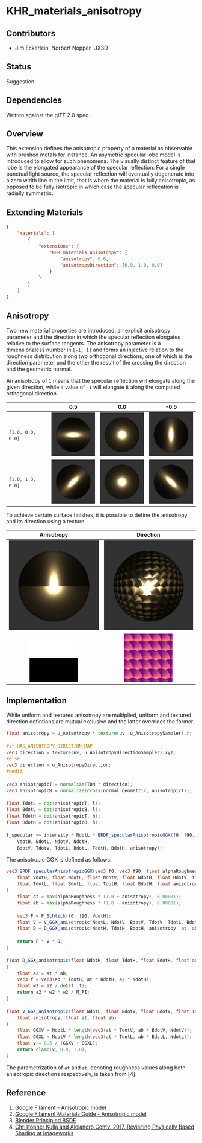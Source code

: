 # KHR\_materials\_anisotropy

## Contributors

* Jim Eckerlein, Norbert Nopper, UX3D

## Status

Suggestion

## Dependencies

Written against the glTF 2.0 spec.

## Overview

This extension defines the anisotropic property of a material as observable with brushed metals for instance.
An asymetric specular lobe model is introduced to allow for such phenomena.
The visually distinct feature of that lobe is the elongated appearance of the specular reflection.
For a single punctual light source, the specular reflection will eventually degenerate into a zero width line in the limit,
that is where the material is fully anisotropic, as opposed to be fully isotropic in which case the specular reflecation is radially symmetric.

## Extending Materials

```json
{
    "materials": [
        {
            "extensions": {
                "KHR_materials_anisotropy": {
                    "anisotropy": 0.6,
                    "anisotropyDirection": [0.0, 1.0, 0.0]
                }
            }
        }
    ]
}
```

## Anisotropy

Two new material properties are introduced: an explicit anisotropy parameter and the direction in which the specular reflection elongates relative to the surface tangents.
The anisotropy parameter is a dimensionaless number in `[-1, 1]` and forms an injective relation to the roughness distribution along two orthogonal directions, one of which is the direction parameter and the other the result of the crossing the direction and the geometric normal.

An anisotropy of `1` means that the specular reflection will elongate along the given direction,
while a value of `-1` will elongate it along the computed orthogonal direction.

| | 0.5 | 0.0 | -0.5 |
| --- | --- | --- | --- |
| `[1.0, 0.0, 0.0]` | ![Fig. 3](figures/fig3.jpg) | ![Fig. 2](figures/fig2.jpg) | ![Fig. 1](figures/fig1.jpg)
| `[1.0, 1.0, 0.0]` | ![Fig. 6](figures/fig6.jpg) | ![Fig. 5](figures/fig5.jpg) | ![Fig. 4](figures/fig4.jpg)

To achieve certain surface finishes, it is possible to define the anisotropy and its direction using a texture.

| Anisotropy | Direction |
|:---:|:---:|
| ![Fig. 7](figures/fig7.jpg) | ![Fig. 8](figures/fig8.jpg) |
| ![Fig. 9](figures/fig9.jpg) | ![Fig. 10](figures/fig10.jpg) |

## Implementation

While uniform and textured anisotropy are multiplied, uniform and textured direction defintions are mutual exclusive and the latter overrides the former.

```glsl
float anisotropy = u_Anisotropy * texture(uv, u_AnisotropySampler).r;

#if HAS_ANISOTROPY_DIRECTION_MAP
vec3 direction = texture(uv, u_AnisotropyDirectionSampler).xyz;
#else
vec3 direction = u_AnisotropyDirection;
#endif

vec3 anisotropicT = normalize(TBN * direction);
vec3 anisotropicB = normalize(cross(normal_geometric, anisotropicT));

float TdotL = dot(anisotropicT, l);
float BdotL = dot(anisotropicB, l);
float TdotH = dot(anisotropicT, h);
float BdotH = dot(anisotropicB, h);

f_specular += intensity * NdotL * BRDF_specularAnisotropicGGX(f0, f90, alphaRoughness,
    VdotH, NdotL, NdotV, NdotH,
    BdotV, TdotV, TdotL, BdotL, TdotH, BdotH, anisotropy);
```

The anisotropic GGX is defined as follows:

```glsl
vec3 BRDF_specularAnisotropicGGX(vec3 f0, vec3 f90, float alphaRoughness,
    float VdotH, float NdotL, float NdotV, float NdotH, float BdotV, float TdotV,
    float TdotL, float BdotL, float TdotH, float BdotH, float anisotropy)
{
    float at = max(alphaRoughness * (1.0 + anisotropy), 0.00001);
    float ab = max(alphaRoughness * (1.0 - anisotropy), 0.00001);

    vec3 F = F_Schlick(f0, f90, VdotH);
    float V = V_GGX_anisotropic(NdotL, NdotV, BdotV, TdotV, TdotL, BdotL, anisotropy, at, ab);
    float D = D_GGX_anisotropic(NdotH, TdotH, BdotH, anisotropy, at, ab);

    return F * V * D;
}

float D_GGX_anisotropic(float NdotH, float TdotH, float BdotH, float anisotropy, float at, float ab)
{
    float a2 = at * ab;
    vec3 f = vec3(ab * TdotH, at * BdotH, a2 * NdotH);
    float w2 = a2 / dot(f, f);
    return a2 * w2 * w2 / M_PI;
}

float V_GGX_anisotropic(float NdotL, float NdotV, float BdotV, float TdotV, float TdotL, float BdotL,
    float anisotropy, float at, float ab)
{
    float GGXV = NdotL * length(vec3(at * TdotV, ab * BdotV, NdotV));
    float GGXL = NdotV * length(vec3(at * TdotL, ab * BdotL, NdotL));
    float v = 0.5 / (GGXV + GGXL);
    return clamp(v, 0.0, 1.0);
}
```

The parametrization of `at` and `ab`, denoting roughness values along both anisotropic directions respectively, is taken from [4].

## Reference

1. [Google Filament - Anisotropic model](https://google.github.io/filament/Filament.md.html#materialsystem/anisotropicmodel)
2. [Google Filament Materials Guide - Anisotropic model](https://google.github.io/filament/Materials.md.html#materialmodels/litmodel/anisotropy)
3. [Blender Principled BSDF](https://docs.blender.org/manual/en/latest/render/shader_nodes/shader/principled.html)
4. [Christopher Kulla and Alejandro Conty. 2017. Revisiting Physically Based Shading at Imageworks](https://blog.selfshadow.com/publications/s2017-shading-course/imageworks/s2017_pbs_imageworks_slides_v2.pdf)
